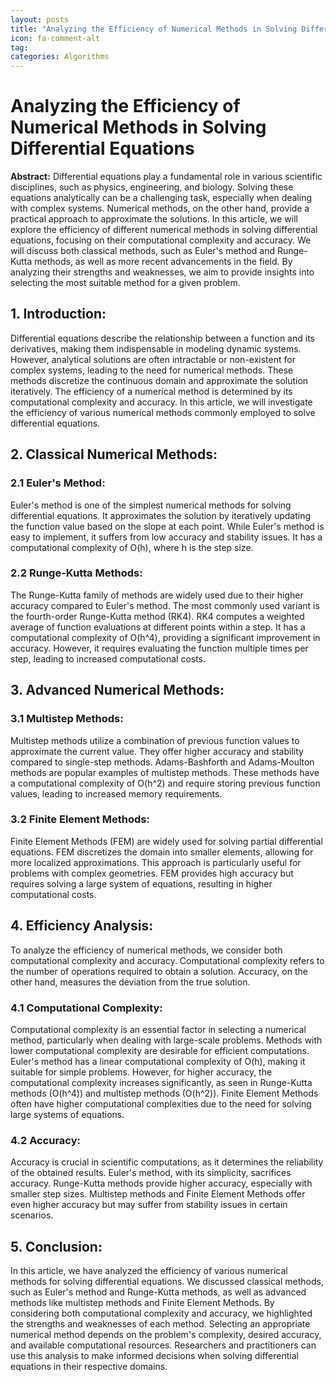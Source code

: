 ```yaml
---
layout: posts
title: "Analyzing the Efficiency of Numerical Methods in Solving Differential Equations"
icon: fa-comment-alt
tag:      
categories: Algorithms
---
```



# Analyzing the Efficiency of Numerical Methods in Solving Differential Equations

**Abstract:**
Differential equations play a fundamental role in various scientific disciplines, such as physics, engineering, and biology. Solving these equations analytically can be a challenging task, especially when dealing with complex systems. Numerical methods, on the other hand, provide a practical approach to approximate the solutions. In this article, we will explore the efficiency of different numerical methods in solving differential equations, focusing on their computational complexity and accuracy. We will discuss both classical methods, such as Euler's method and Runge-Kutta methods, as well as more recent advancements in the field. By analyzing their strengths and weaknesses, we aim to provide insights into selecting the most suitable method for a given problem.

## 1. Introduction:
Differential equations describe the relationship between a function and its derivatives, making them indispensable in modeling dynamic systems. However, analytical solutions are often intractable or non-existent for complex systems, leading to the need for numerical methods. These methods discretize the continuous domain and approximate the solution iteratively. The efficiency of a numerical method is determined by its computational complexity and accuracy. In this article, we will investigate the efficiency of various numerical methods commonly employed to solve differential equations.

## 2. Classical Numerical Methods:
### 2.1 Euler's Method:
Euler's method is one of the simplest numerical methods for solving differential equations. It approximates the solution by iteratively updating the function value based on the slope at each point. While Euler's method is easy to implement, it suffers from low accuracy and stability issues. It has a computational complexity of O(h), where h is the step size.

### 2.2 Runge-Kutta Methods:
The Runge-Kutta family of methods are widely used due to their higher accuracy compared to Euler's method. The most commonly used variant is the fourth-order Runge-Kutta method (RK4). RK4 computes a weighted average of function evaluations at different points within a step. It has a computational complexity of O(h^4), providing a significant improvement in accuracy. However, it requires evaluating the function multiple times per step, leading to increased computational costs.

## 3. Advanced Numerical Methods:
### 3.1 Multistep Methods:
Multistep methods utilize a combination of previous function values to approximate the current value. They offer higher accuracy and stability compared to single-step methods. Adams-Bashforth and Adams-Moulton methods are popular examples of multistep methods. These methods have a computational complexity of O(h^2) and require storing previous function values, leading to increased memory requirements.

### 3.2 Finite Element Methods:
Finite Element Methods (FEM) are widely used for solving partial differential equations. FEM discretizes the domain into smaller elements, allowing for more localized approximations. This approach is particularly useful for problems with complex geometries. FEM provides high accuracy but requires solving a large system of equations, resulting in higher computational costs.

## 4. Efficiency Analysis:
To analyze the efficiency of numerical methods, we consider both computational complexity and accuracy. Computational complexity refers to the number of operations required to obtain a solution. Accuracy, on the other hand, measures the deviation from the true solution.

### 4.1 Computational Complexity:
Computational complexity is an essential factor in selecting a numerical method, particularly when dealing with large-scale problems. Methods with lower computational complexity are desirable for efficient computations. Euler's method has a linear computational complexity of O(h), making it suitable for simple problems. However, for higher accuracy, the computational complexity increases significantly, as seen in Runge-Kutta methods (O(h^4)) and multistep methods (O(h^2)). Finite Element Methods often have higher computational complexities due to the need for solving large systems of equations.

### 4.2 Accuracy:
Accuracy is crucial in scientific computations, as it determines the reliability of the obtained results. Euler's method, with its simplicity, sacrifices accuracy. Runge-Kutta methods provide higher accuracy, especially with smaller step sizes. Multistep methods and Finite Element Methods offer even higher accuracy but may suffer from stability issues in certain scenarios.

## 5. Conclusion:
In this article, we have analyzed the efficiency of various numerical methods for solving differential equations. We discussed classical methods, such as Euler's method and Runge-Kutta methods, as well as advanced methods like multistep methods and Finite Element Methods. By considering both computational complexity and accuracy, we highlighted the strengths and weaknesses of each method. Selecting an appropriate numerical method depends on the problem's complexity, desired accuracy, and available computational resources. Researchers and practitioners can use this analysis to make informed decisions when solving differential equations in their respective domains.
